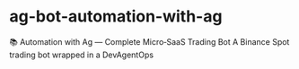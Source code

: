 # ag-bot-automation-with-ag
 📚 Automation with Ag — Complete Micro‑SaaS Trading Bot A Binance Spot  trading bot wrapped in a DevAgentOps
